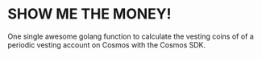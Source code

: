 # SHOW ME THE MONEY!
One single awesome golang function to calculate the vesting coins of of a periodic vesting account on Cosmos with the Cosmos SDK.

